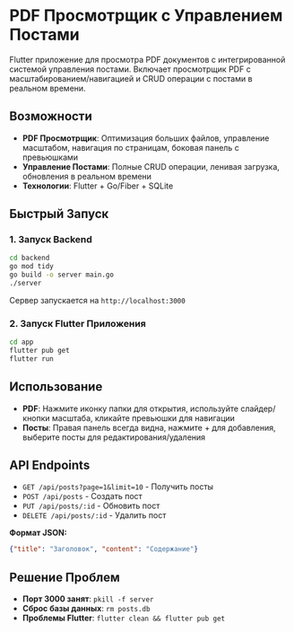 # PDF Просмотрщик с Управлением Постами

Flutter приложение для просмотра PDF документов с интегрированной системой управления постами. Включает просмотрщик PDF с масштабированием/навигацией и CRUD операции с постами в реальном времени.

## Возможности

- **PDF Просмотрщик**: Оптимизация больших файлов, управление масштабом, навигация по страницам, боковая панель с превьюшками
- **Управление Постами**: Полные CRUD операции, ленивая загрузка, обновления в реальном времени
- **Технологии**: Flutter + Go/Fiber + SQLite

## Быстрый Запуск

### 1. Запуск Backend
```bash
cd backend
go mod tidy
go build -o server main.go
./server
```
Сервер запускается на `http://localhost:3000`

### 2. Запуск Flutter Приложения
```bash
cd app
flutter pub get
flutter run
```

## Использование

- **PDF**: Нажмите иконку папки для открытия, используйте слайдер/кнопки масштаба, кликайте превьюшки для навигации
- **Посты**: Правая панель всегда видна, нажмите + для добавления, выберите посты для редактирования/удаления

## API Endpoints

- `GET /api/posts?page=1&limit=10` - Получить посты
- `POST /api/posts` - Создать пост
- `PUT /api/posts/:id` - Обновить пост
- `DELETE /api/posts/:id` - Удалить пост

**Формат JSON:**
```json
{"title": "Заголовок", "content": "Содержание"}
```

## Решение Проблем

- **Порт 3000 занят**: `pkill -f server`
- **Сброс базы данных**: `rm posts.db`
- **Проблемы Flutter**: `flutter clean && flutter pub get`